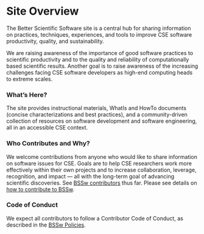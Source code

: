 # Site Overview

The Better Scientific Software site is a central hub for sharing information on practices, techniques, experiences, and tools to improve CSE software productivity, quality, and sustainability.  

We are raising awareness of the importance of good software practices to scientific productivity and to the quality and reliability of computationally based scientific results.  Another goal is to raise awareness of the increasing challenges facing CSE software developers as high-end computing heads to extreme scales.   

### What’s Here?
The site provides instructional materials, WhatIs and HowTo documents (concise characterizations and best practices), and a community-driven collection of resources on software development and software engineering, all in an accessible CSE context.  

### Who Contributes and Why?
We welcome contributions from anyone who would like to share information on software issues for CSE.  Goals are to help CSE researchers work more effectively within their own projects and to increase collaboration, leverage, recognition, and impact — all with the long-term goal of advancing scientific discoveries.  See [BSSw contributors](https://bssw.io/items/authors) thus far.  Please see details on [how to contribute to BSSw](https://bssw.io/pages/what-to-contribute-content-for-better-scientific-software).

### Code of Conduct
We expect all contributors to follow a Contributor Code of Conduct, as described in the [BSSw Policies](https://bssw.io/pages/policies).

<!---
BSSw Site: Get Oriented: Site Overview
--->
